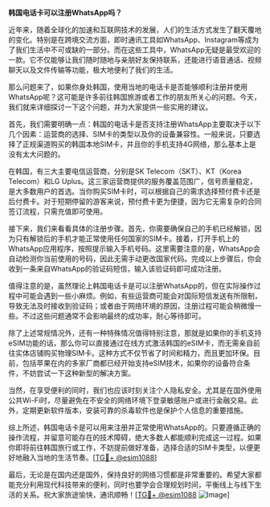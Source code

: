 **韩国电话卡可以注册WhatsApp吗？**

近年来，随着全球化的加速和互联网技术的发展，人们的生活方式发生了翻天覆地的变化。特别是在跨境交流方面，即时通讯工具如WhatsApp、Instagram等成为了我们生活中不可或缺的一部分。而在这些工具中，WhatsApp无疑是最受欢迎的一款。它不仅能够让我们随时随地与亲朋好友保持联系，还能进行语音通话、视频聊天以及文件传输等功能，极大地便利了我们的生活。

那么问题来了，如果你身处韩国，使用当地的电话卡是否能够顺利注册并使用WhatsApp呢？这可能是许多前往韩国旅游或者工作的朋友所关心的问题。今天，我们就来详细探讨一下这个问题，并为大家提供一些实用的建议。

首先，我们需要明确一点：韩国的电话卡是否支持注册WhatsApp主要取决于以下几个因素：运营商的选择、SIM卡的类型以及你的设备兼容性。一般来说，只要选择了正规渠道购买的韩国本地SIM卡，并且你的手机支持4G网络，那么基本上是没有太大问题的。

在韩国，有三大主要电信运营商，分别是SK Telecom（SKT）、KT（Korea Telecom）和LG Uplus。这三家运营商提供的服务覆盖范围广，信号质量稳定，是大多数用户的首选。当你购买SIM卡时，可以根据自己的需求选择预付费卡还是后付费卡。对于短期停留的游客来说，预付费卡更为便捷，因为它无需复杂的合同签订流程，只需充值即可使用。

接下来，我们来看看具体的注册步骤。首先，你需要确保自己的手机已经解锁，因为只有解锁后的手机才能正常使用任何国家的SIM卡。接着，打开手机上的WhatsApp应用程序，按照提示输入手机号码。这里需要注意的是，WhatsApp会自动检测你当前使用的号码，因此无需手动更改国家代码。完成以上步骤后，你会收到一条来自WhatsApp的验证码短信，输入该验证码即可成功注册。

值得注意的是，虽然理论上韩国电话卡是可以注册WhatsApp的，但在实际操作过程中可能会遇到一些小麻烦。例如，有些运营商可能会对国际短信发送有所限制，导致无法及时接收到验证码；或者由于网络环境的原因，注册过程可能会稍微慢一些。不过这些问题通常不会影响最终的成功率，耐心等待即可。

除了上述常规情况外，还有一种特殊情况值得特别注意，那就是如果你的手机支持eSIM功能的话，那么你可以直接通过在线方式激活韩国的eSIM卡，而无需亲自前往实体店铺购买物理SIM卡。这种方式不仅节省了时间和精力，而且更加环保。目前，包括苹果在内的多家厂商都已经开始支持eSIM技术，如果你的设备符合条件，不妨尝试一下这种新型的解决方案。

当然，在享受便利的同时，我们也应该时刻关注个人隐私安全。尤其是在国外使用公共Wi-Fi时，尽量避免在不安全的网络环境下登录敏感账户或进行金融交易。此外，定期更新软件版本，安装可靠的杀毒软件也是保护个人信息的重要措施。

综上所述，韩国电话卡是可以用来注册并正常使用WhatsApp的。只要遵循正确的操作流程，并留意可能存在的技术障碍，绝大多数人都能顺利完成这一过程。如果你即将前往韩国旅行或工作，不妨提前做好准备，选择合适的SIM卡类型，以便更好地融入当地的生活节奏。[[TG💪+ @esim1088](https://t.me/s/esim1088)]

最后，无论是在国内还是国外，保持良好的网络习惯都是非常重要的。希望大家都能充分利用现代科技带来的便利，同时也要学会合理规划时间，平衡线上与线下生活的关系。祝大家旅途愉快，通讯顺畅！[[TG💪+ @esim1088](https://t.me/s/esim1088) ![Image](https://i.postimg.cc/4NQfJmqS/Snipaste-2025-05-13-00-14-12.png)]